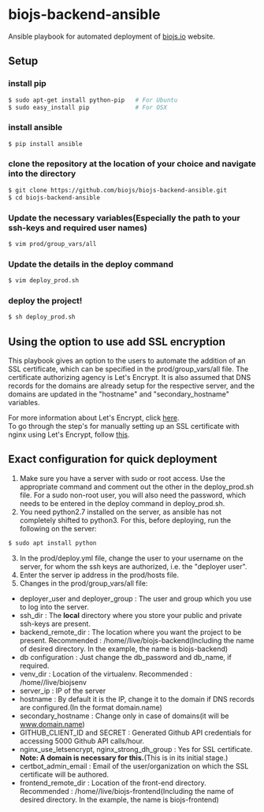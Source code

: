 # biojs-backend-ansible
Ansible playbook for automated deployment of [biojs.io](biojs.io) website.

## Setup

### install pip

``` bash
$ sudo apt-get install python-pip   # For Ubuntu
$ sudo easy_install pip             # For OSX
```

### install ansible
``` bash
$ pip install ansible
```

### clone the repository at the location of your choice and navigate into the directory
``` bash
$ git clone https://github.com/biojs/biojs-backend-ansible.git
$ cd biojs-backend-ansible
```

### Update the necessary variables(Especially the path to your ssh-keys and required user names)
``` bash
$ vim prod/group_vars/all
```

### Update the details in the deploy command
``` bash
$ vim deploy_prod.sh
```

### deploy the project!
``` bash
$ sh deploy_prod.sh
```

## Using the option to use add SSL encryption

This playbook gives an option to the users to automate the addition of an SSL certificate, which can be specified in the prod/group_vars/all file. The certificate authorizing agency is Let's Encrypt. It is also assumed that DNS records for the domains are already setup for the respective server, and the domains are updated in the "hostname" and "secondary_hostname" variables.  

For more information about Let's Encrypt, click [here](https://letsencrypt.org/getting-started/).  
To go through the step's for manually setting up an SSL certificate with nginx using Let's Encrypt, follow [this](https://www.digitalocean.com/community/tutorials/how-to-secure-nginx-with-let-s-encrypt-on-ubuntu-16-04).

## Exact configuration for quick deployment

1. Make sure you have a server with sudo or root access. Use the appropriate command and comment out the other in the deploy_prod.sh file. For a sudo non-root user, you will also need the password, which needs to be entered in the deploy command in deploy_prod.sh.
2. You need python2.7 installed on the server, as ansible has not completely shifted to python3. For this, before deploying, run the following on the server:
```bash
$ sudo apt install python
```
3. In the prod/deploy.yml file, change the user to your username on the server, for whom the ssh keys are authorized, i.e. the "deployer user".
4. Enter the server ip address in the prod/hosts file.
5. Changes in the prod/group_vars/all file:
- deployer_user and deployer_group : The user and group which you use to log into the server.
- ssh_dir : The **local** directory where you store your public and private ssh-keys are present.
- backend_remote_dir : The location where you want the project to be present. Recommended : /home/<Username>/live/biojs-backend(Including the name of desired directory. In the example, the name is biojs-backend)
- db configuration : Just change the db_password and db_name, if required.
- venv_dir : Location of the virtualenv. Recommended : /home/<Username>/live/biojsenv
- server_ip : IP of the server
- hostname : By default it is the IP, change it to the domain if DNS records are configured.(In the format domain.name)
- secondary_hostname : Change only in case of domains(it will be www.domain.name)
- GITHUB_CLIENT_ID and SECRET : Generated Github API credentials for accessing 5000 Github API calls/hour.
- nginx_use_letsencrypt, nginx_strong_dh_group : Yes for SSL certificate. **Note: A domain is necessary for this.**(This is in its initial stage.)
- certbot_admin_email : Email of the user/organization on which the SSL certificate will be authored.
- frontend_remote_dir : Location of the front-end directory. Recommended : /home/<Username>/live/biojs-frontend(Including the name of desired directory. In the example, the name is biojs-frontend)
